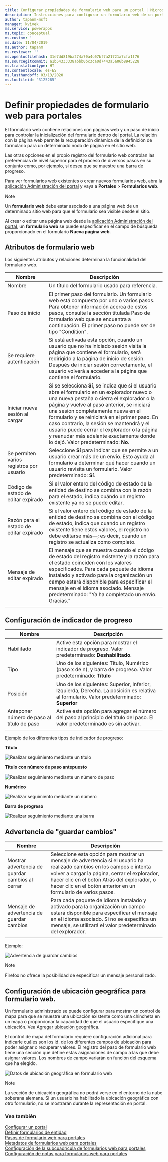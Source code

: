 ```yaml
---
title: Configurar propiedades de formulario web para un portal | MicrosoftDocs
description: Instrucciones para configurar un formulario web de un portal.
author: tapanm-msft
manager: kvivek
ms.service: powerapps
ms.topic: conceptual
ms.custom: ''
ms.date: 11/04/2019
ms.author: tapanm
ms.reviewer: ''
ms.openlocfilehash: 31e7dd819ba274a70a4c07bf7a21721a7cfa1f76
ms.sourcegitcommit: a1b54333338abbb0bc3ca0d7443a5a06b8945228
ms.translationtype: HT
ms.contentlocale: es-ES
ms.lasthandoff: 03/13/2020
ms.locfileid: "3125285"
---
```

# <a name="define-web-form-properties-for-portals"></a>Definir propiedades de formulario web para portales

El formulario web contiene relaciones con páginas web y un paso de inicio para controlar la inicialización del formulario dentro del portal. La relación con la página web permite la recuperación dinámica de la definición de formulario para un determinado nodo de página en el sitio web.  

Las otras opciones en el propio registro del formulario web controlan las preferencias de nivel superior para el proceso de diversos pasos en su conjunto como, por ejemplo, si desea que se muestre una barra de progreso.

Para ver formularios web existentes o crear nuevos formularios web, abra la [aplicación Administración del portal](configure-portal.md) y vaya a **Portales** > **Formularios web**.

> [!Note]
> Un **formulario web** debe estar asociado a una página web de un determinado sitio web para que el formulario sea visible desde el sitio.  

Al crear o editar una página web desde la [aplicación Administración del portal](configure-portal.md), un **formulario web** se puede especificar en el campo de búsqueda proporcionado en el formulario **Nueva página web**.

## <a name="web-form-attributes"></a>Atributos de formulario web

Los siguientes atributos y relaciones determinan la funcionalidad del formulario web.


|                Nombre                 |                                                                                                                                                                                        Descripción                                                                                                                                                                                         |
|-------------------------------------|--------------------------------------------------------------------------------------------------------------------------------------------------------------------------------------------------------------------------------------------------------------------------------------------------------------------------------------------------------------------------------------------|
|                Nombre                 |                                                                                                                                                                          Un título del formulario usado para referencia.                                                                                                                                                                           |
|             Paso de inicio              |                                                                                El primer paso del formulario. Un formulario web está compuesto por uno o varios pasos. Para obtener información acerca de estos pasos, consulte la sección titulada Paso de formulario web que se encuentra a continuación. El primer paso no puede ser de tipo "Condition".                                                                                |
|       Se requiere autenticación       |                                                                              Si está activada esta opción, cuando un usuario que no ha iniciado sesión visita la página que contiene el formulario, será redirigido a la página de inicio de sesión. Después de iniciar sesión correctamente, el usuario volverá a acceder a la página que contiene el formulario.                                                                               |
|      Iniciar nueva sesión al cargar      |              Si se selecciona **Sí**, se indica que si el usuario abre el formulario en un explorador nuevo o una nueva pestaña o cierra el explorador o la página y vuelve al paso anterior, se iniciará una sesión completamente nueva en el formulario y se reiniciará en el primer paso. En caso contrario, la sesión se mantendrá y el usuario puede cerrar el explorador o la página y reanudar más adelante exactamente donde lo dejó. Valor predeterminado: **No**.               |
| Se permiten varios registros por usuario |                                                                                                  Seleccione **Sí** para indicar que se permite a un usuario crear más de un envío. Esto ayuda al formulario a determinar qué hacer cuando un usuario revisita un formulario. Valor predeterminado: **Sí**.                                                                                                   |
|       Código de estado de editar expirado       |                                                                                                                    Si el valor entero del código de estado de la entidad de destino se combina con la razón para el estado, indica cuándo un registro existente ya no se puede editar.                                                                                                                     |
|     Razón para el estado de editar expirado      |                                                                       Si el valor entero del código de estado de la entidad de destino se combina con el código de estado, indica que cuando un registro existente tiene estos valores, el registro no debe editarse más&mdash;; es decir, cuando un registro se actualiza como completo.                                                                       |
|        Mensaje de editar expirado         | El mensaje que se muestra cuando el código de estado del registro existente y la razón para el estado coinciden con los valores especificados. Para cada paquete de idioma instalado y activado para la organización un campo estará disponible para especificar el mensaje en el idioma asociado. Mensaje predeterminado: "Ya ha completado un envío. Gracias." |
|                                     |                                                                                                                                                                                                                                                                                                                                                                                            |

## <a name="progress-indicator-settings"></a>Configuración de indicador de progreso

| Nombre                              | Descripción                                                                                          |
|-----------------------------------|------------------------------------------------------------------------------------------------------|
| Habilitado                           | Active esta opción para mostrar el indicador de progreso. Valor predeterminado: **Deshabilitado**.                                      |
| Tipo                              | Uno de los siguientes: Título, Numérico (paso x de n), y barra de progreso. Valor predeterminado: **Título**                                                                                    |
| Posición                          | Uno de los siguientes: Superior, Inferior, Izquierda, Derecha. La posición es relativa al formulario. Valor predeterminado: **Superior**                                                   |
| Anteponer número de paso al título de paso | Active esta opción para agregar el número del paso al principio del título del paso. El valor predeterminado es sin activar. |
||

Ejemplo de los diferentes tipos de indicador de progreso:

**Título**

![Realizar seguimiento mediante un título](../media/track-progress-title.png "Realizar seguimiento mediante un título")  

**Título con número de paso antepuesto**

![Realizar seguimiento mediante un número de paso](../media/track-progress-step-number.png "Realizar seguimiento mediante un número de paso")  

**Numérico**

![Realizar seguimiento mediante un número](../media/track-progress-numeral.png "Realizar seguimiento mediante un número")  

**Barra de progreso**

![Realizar seguimiento mediante una barra](../media/track-progress-bar.png "Realizar seguimiento mediante una barra")  

## <a name="save-changes-warning"></a>Advertencia de "guardar cambios" 

|                 Nombre                  |                                                                                                                                Descripción                                                                                                                                |
|---------------------------------------|---------------------------------------------------------------------------------------------------------------------------------------------------------------------------------------------------------------------------------------------------------------------------|
| Mostrar advertencia de guardar cambios al cerrar |                         Seleccione esta opción para mostrar un mensaje de advertencia si el usuario ha realizado cambios en los campos e intenta volver a cargar la página, cerrar el explorador, hacer clic en el botón Atrás del explorador, o hacer clic en el botón anterior en un formulario de varios pasos.                         |
|     Mensaje de advertencia de guardar cambios      | Para cada paquete de idioma instalado y activado para la organización un campo estará disponible para especificar el mensaje en el idioma asociado. Si no se especifica un mensaje, se utilizará el valor predeterminado del explorador. |
|                                       |                                                                                                                                                                                                                                                                           |

Ejemplo:

![Advertencia de guardar cambios](../media/save-changes-warning.png "Advertencia de guardar cambios")  

>[!Note]
> Firefox no ofrece la posibilidad de especificar un mensaje personalizado.

## <a name="geolocation-configuration-for-web-form"></a>Configuración de ubicación geográfica para formulario web.

Un formulario administrado se puede configurar para mostrar un control de mapa para que se muestre una ubicación existente como una chincheta en un mapa o proporcionar la capacidad de que el usuario especifique una ubicación. Vea [Agregar ubicación geográfica](add-geolocation.md).

El control de mapa del formulario requiere configuración adicional para indicarle cuáles son los id. de los diferentes campos de ubicación para poder asignar o recuperar valores. El registro del paso de formulario web tiene una sección que define estas asignaciones de campo a las que debe asignar valores. Los nombres de campo variarán en función del esquema que ha elegido.

![Datos de ubicación geográfica en formulario web](../media/geolocation-managed-form.png "Datos de ubicación geográfica en formulario web")

> [!Note]
> La sección de ubicación geográfica no podrá verse en el entorno de la nube soberana alemana. Si un usuario ha habilitado la ubicación geográfica con otro formulario, no se mostrarán durante la representación en portal.

### <a name="see-also"></a>Vea también

[Configurar un portal](configure-portal.md)  
[Definir formularios de entidad](entity-forms.md)  
[Pasos de formulario web para portales](web-form-steps.md)  
[Metadatos de formularios web para portales](configure-web-form-metadata.md)  
[Configuración de la subcuadrícula de formularios web para portales](configure-web-form-subgrid.md)  
[Configuración de notas para formularios web para portales](../configure-notes.md)  
